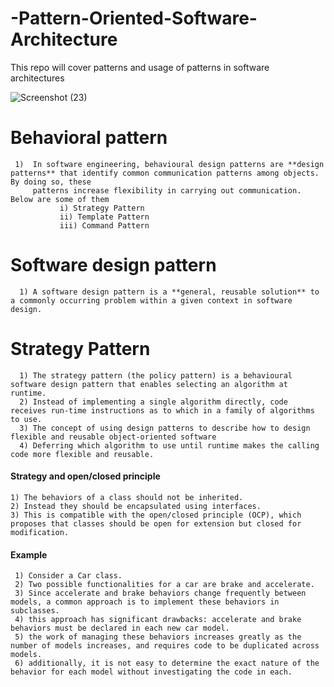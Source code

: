 # -Pattern-Oriented-Software-Architecture
This repo will cover patterns and usage of patterns in software architectures

![Screenshot (23)](https://github.com/wasifzaman182/-Pattern-Oriented-Software-Architecture/assets/75499379/fd581cfb-795e-418c-b2fa-709d5d8ab450)

# Behavioral pattern
     1)  In software engineering, behavioural design patterns are **design patterns** that identify common communication patterns among objects. By doing so, these 
         patterns increase flexibility in carrying out communication. Below are some of them
               i) Strategy Pattern
               ii) Template Pattern
               iii) Command Pattern
               
# Software design pattern
      1) A software design pattern is a **general, reusable solution** to a commonly occurring problem within a given context in software design.
# Strategy Pattern
      1) The strategy pattern (the policy pattern) is a behavioural software design pattern that enables selecting an algorithm at runtime.
      2) Instead of implementing a single algorithm directly, code receives run-time instructions as to which in a family of algorithms to use.
      3) The concept of using design patterns to describe how to design flexible and reusable object-oriented software
      4) Deferring which algorithm to use until runtime makes the calling code more flexible and reusable.
      
#### Strategy and open/closed principle
    1) The behaviors of a class should not be inherited.
    2) Instead they should be encapsulated using interfaces.
    3) This is compatible with the open/closed principle (OCP), which proposes that classes should be open for extension but closed for modification.
#### Example
     1) Consider a Car class. 
     2) Two possible functionalities for a car are brake and accelerate.
     3) Since accelerate and brake behaviors change frequently between models, a common approach is to implement these behaviors in subclasses. 
     4) this approach has significant drawbacks: accelerate and brake behaviors must be declared in each new car model.
     5) the work of managing these behaviors increases greatly as the number of models increases, and requires code to be duplicated across models.
     6) additionally, it is not easy to determine the exact nature of the behavior for each model without investigating the code in each.
     
      
